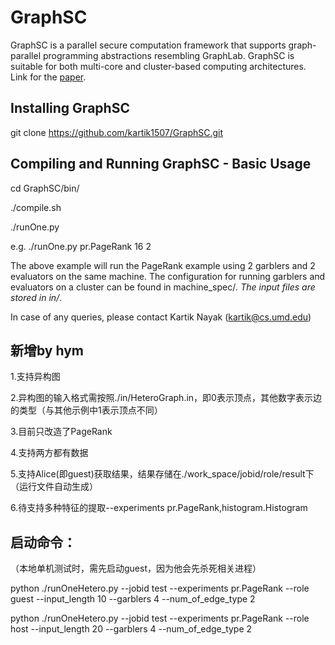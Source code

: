 GraphSC
======

GraphSC is a parallel secure computation framework that supports graph-parallel programming abstractions resembling GraphLab. GraphSC is suitable for both multi-core and cluster-based computing architectures. Link for the [paper](http://www.cs.umd.edu/~kartik/papers/3_graphsc.pdf).

## Installing GraphSC
git clone https://github.com/kartik1507/GraphSC.git

## Compiling and Running GraphSC - Basic Usage
cd GraphSC/bin/

./compile.sh

./runOne.py <experiment> <inputlength> <garblers>

e.g. ./runOne.py pr.PageRank 16 2

The above example will run the PageRank example using 2 garblers and 2 evaluators on the same machine. The configuration for running garblers and evaluators on a cluster can be found in machine_spec/*. The input files are stored in in/*.

In case of any queries, please contact Kartik Nayak (kartik@cs.umd.edu)


## 新增by hym
1.支持异构图

2.异构图的输入格式需按照./in/HeteroGraph.in，即0表示顶点，其他数字表示边的类型（与其他示例中1表示顶点不同）

3.目前只改造了PageRank

4.支持两方都有数据

5.支持Alice(即guest)获取结果，结果存储在./work_space/jobid/role/result下（运行文件自动生成）

6.待支持多种特征的提取--experiments pr.PageRank,histogram.Histogram

## 启动命令：
（本地单机测试时，需先启动guest，因为他会先杀死相关进程）

python ./runOneHetero.py --jobid test --experiments pr.PageRank --role guest --input_length 10 --garblers 4 --num_of_edge_type 2

python ./runOneHetero.py --jobid test --experiments pr.PageRank --role host --input_length 20 --garblers 4 --num_of_edge_type 2